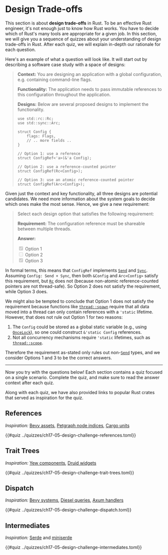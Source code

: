 # Design Trade-offs

This section is about **design trade-offs** in Rust. To be an effective Rust engineer, it's not enough just to know how Rust works. You have to decide which of Rust's many tools are appropriate for a given job. In this section, we will give you a sequence of quizzes about your understanding of design trade-offs in Rust.  After each quiz, we will explain in-depth our rationale for each question.

Here's an example of what a question will look like. It will start out by describing a software case study with a space of designs:

> **Context:** You are designing an application with a global configuration, e.g. containing command-line flags.
>
> **Functionality:** The application needs to pass immutable references to this configuration throughout the application.
>
> **Designs:** Below are several proposed designs to implement the functionality.
>
> ```rust,ignore
> use std::rc::Rc;
> use std::sync::Arc;
>
> struct Config { 
>     flags: Flags,
>     // .. more fields ..
> }
> 
> // Option 1: use a reference
> struct ConfigRef<'a>(&'a Config);
> 
> // Option 2: use a reference-counted pointer
> struct ConfigRef(Rc<Config>);
> 
> // Option 3: use an atomic reference-counted pointer
> struct ConfigRef(Arc<Config>);
> ```

Given just the context and key functionality, all three designs are potential candidates. 
We need more information about the system goals to decide which ones make the most sense.
Hence, we give a new requirement:

> Select each design option that satisfies the following requirement:
>
> **Requirement:** The configuration reference must be shareable between multiple threads.
>
> **Answer:**
>
> <input type="checkbox" checked disabled> Option 1 <br>
> <input type="checkbox" disabled> Option 2 <br>
> <input type="checkbox" checked disabled> Option 3 <br>

In formal terms, this means that `ConfigRef` implements [`Send`] and [`Sync`]. 
Assuming `Config: Send + Sync`, then both `&Config` and `Arc<Config>` satisfy this requirement,
but [`Rc`] does not (because non-atomic reference-counted pointers are not thread-safe). So Option 2 does not satisfy the requirement, while Option 3 does.

We might also be tempted to conclude that Option 1 does not satisfy the requirement because functions like [`thread::spawn`] require that all data moved into a thread can only contain references with a `'static` lifetime. However, that does not rule out Option 1 for two reasons:
1.  The `Config` could be stored as a global static variable (e.g., using [`OnceLock`]), so one could construct `&'static Config` references.
2. Not all concurrency mechanisms require `'static` lifetimes, such as [`thread::scope`]. 

Therefore the requirement as-stated only rules out non-[`Send`] types, and we consider Options 1 and 3 to be the correct answers.

[`thread::spawn`]: https://doc.rust-lang.org/std/thread/fn.spawn.html
[`Send`]: https://doc.rust-lang.org/std/marker/trait.Send.html
[`Sync`]: https://doc.rust-lang.org/std/marker/trait.Sync.html
[`Rc`]: https://doc.rust-lang.org/std/rc/struct.Rc.html
[`OnceLock`]: https://doc.rust-lang.org/std/sync/struct.OnceLock.html
[`thread::scope`]: https://doc.rust-lang.org/std/thread/fn.scope.html

<hr>

Now you try with the questions below! Each section contains a quiz focused on a single scenario. Complete the quiz, and make sure to read the answer context after each quiz.
 <!-- These questions are both experimental and opinionated &mdash; please leave us feedback via the bug button 🐞 if you disagree with our answers. -->

Along with each quiz, we have also provided links to popular Rust crates that served as inspiration for the quiz.

## References

*Inspiration:* [Bevy assets], [Petgraph node indices], [Cargo units]

{{#quiz ../quizzes/ch17-05-design-challenge-references.toml}}


[Bevy assets]: https://docs.rs/bevy/0.11.2/bevy/asset/struct.Assets.html
[Petgraph node indices]: https://docs.rs/petgraph/0.6.4/petgraph/graph/struct.NodeIndex.html
[Cargo units]: https://docs.rs/cargo/0.73.1/cargo/core/compiler/struct.Unit.html

## Trait Trees

*Inspiration:* [Yew components], [Druid widgets]

{{#quiz ../quizzes/ch17-05-design-challenge-trait-trees.toml}}

[Yew components]: https://docs.rs/yew/0.20.0/yew/html/trait.Component.html
[Druid widgets]: https://docs.rs/druid/0.8.3/druid/trait.Widget.html

## Dispatch

*Inspiration:* [Bevy systems], [Diesel queries], [Axum handlers]

{{#quiz ../quizzes/ch17-05-design-challenge-dispatch.toml}}

[Bevy systems]: https://docs.rs/bevy_ecs/0.11.2/bevy_ecs/system/trait.IntoSystem.html
[Diesel queries]: https://docs.diesel.rs/2.1.x/diesel/query_dsl/trait.BelongingToDsl.html
[Axum handlers]: https://docs.rs/axum/0.6.20/axum/handler/trait.Handler.html

## Intermediates

*Inspiration:* [Serde] and [miniserde]

{{#quiz ../quizzes/ch17-05-design-challenge-intermediates.toml}}

[Serde]: https://docs.rs/serde/1.0.188/serde/trait.Serialize.html
[miniserde]: https://docs.rs/miniserde/0.1.34/miniserde/trait.Serialize.html